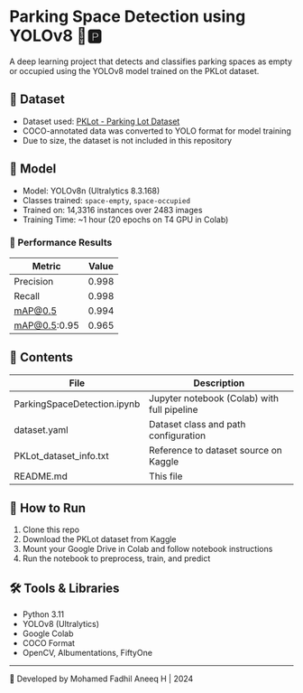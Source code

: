 # Parking Space Detection using YOLOv8 🚗🅿️

A deep learning project that detects and classifies parking spaces as empty or occupied using the YOLOv8 model trained on the PKLot dataset.

## 📂 Dataset

- Dataset used: [PKLot - Parking Lot Dataset](https://www.kaggle.com/datasets/ammarnassanalhajali/pklot-dataset)
- COCO-annotated data was converted to YOLO format for model training
- Due to size, the dataset is not included in this repository

## 🧠 Model

- Model: YOLOv8n (Ultralytics 8.3.168)
- Classes trained: `space-empty`, `space-occupied`
- Trained on: 14,3316 instances over 2483 images
- Training Time: ~1 hour (20 epochs on T4 GPU in Colab)

### 🧪 Performance Results

| Metric      | Value   |
|-------------|---------|
| Precision   | 0.998   |
| Recall      | 0.998   |
| mAP@0.5     | 0.994   |
| mAP@0.5:0.95| 0.965   |

## 📒 Contents

| File                         | Description |
|------------------------------|-------------|
| ParkingSpaceDetection.ipynb  | Jupyter notebook (Colab) with full pipeline |
| dataset.yaml                 | Dataset class and path configuration |
| PKLot_dataset_info.txt       | Reference to dataset source on Kaggle |
| README.md                    | This file |

## 🚀 How to Run

1. Clone this repo
2. Download the PKLot dataset from Kaggle
3. Mount your Google Drive in Colab and follow notebook instructions
4. Run the notebook to preprocess, train, and predict

## 🛠 Tools & Libraries

- Python 3.11
- YOLOv8 (Ultralytics)
- Google Colab
- COCO Format
- OpenCV, Albumentations, FiftyOne

---

📌 Developed by Mohamed Fadhil Aneeq H | 2024
